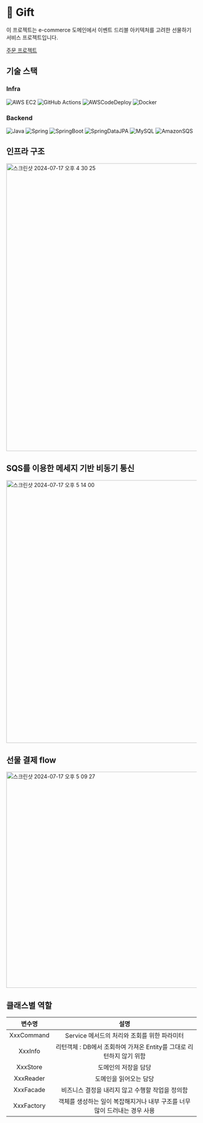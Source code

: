 # 🎁 Gift
이 프로젝트는 e-commerce 도메인에서 이벤트 드리블 아키텍처를 고려한 선물하기 서비스 프로젝트입니다. <br>

[ 주문 프로젝트 ](https://github.com/pie2457/order)

## 기술 스택

### Infra
![AWS EC2](https://img.shields.io/badge/amazonec2-FF9900?style=flat&logo=amazonec2&logoColor=white)
![GitHub Actions](https://img.shields.io/badge/github%20actions-%232671E5.svg?style=for-the-flat&logo=githubactions&logoColor=white)
![AWSCodeDeploy](https://img.shields.io/badge/CodeDeploy-%23009639.svg?style=for-the-flat&logo=amazoncodedeploy&logoColor=white)
![Docker](https://img.shields.io/badge/Docker-%2496ED.svg?style=for-the-flat&logo=docker&logoColor=white)

### Backend
![Java](https://img.shields.io/badge/-Java-FF7800?style=flat&logo=Java&logoColor=white)
![Spring](https://img.shields.io/badge/spring-%236DB33F.svg?style=for-the-flat&logo=spring&logoColor=white)
![SpringBoot](https://img.shields.io/badge/-SpringBoot-6DB33F?style=flat&logo=SpringBoot&logoColor=white)
![SpringDataJPA](https://img.shields.io/badge/SpringDataJpa-236DB33F?style=flat&logo=spring&logoColor=white)
![MySQL](https://img.shields.io/badge/MySQL-4479A1?style=flat&logo=MySQL&logoColor=white)
![AmazonSQS](https://img.shields.io/badge/AmazonSQS-FF4F8B?style=flat&logo=auth0&logoColor=white)

## 인프라 구조
<img width="760" alt="스크린샷 2024-07-17 오후 4 30 25" src="https://github.com/user-attachments/assets/8126daa4-2dd6-4788-b716-31ff7423baf6">

## SQS를 이용한 메세지 기반 비동기 통신
<img width="694" alt="스크린샷 2024-07-17 오후 5 14 00" src="https://github.com/user-attachments/assets/8a679a34-b410-4d6f-93e5-5afdbe7fe911">

## 선물 결제 flow
<img width="571" alt="스크린샷 2024-07-17 오후 5 09 27" src="https://github.com/user-attachments/assets/45b68b37-0ee8-4e17-8359-9ec7fa8d9bc1">

## 클래스별 역할
|변수명|설명|
|:---:|:---:|
|XxxCommand|Service 메서드의 처리와 조회를 위한 파라미터|
|XxxInfo|리턴객체 : DB에서 조회하여 가져온 Entity를 그대로 리턴하지 않기 위함|
|XxxStore|도메인의 저장을 담당|
|XxxReader|도메인을 읽어오는 담당|
|XxxFacade|비즈니스 결정을 내리지 않고 수행할 작업을 정의함|
|XxxFactory|객체를 생성하는 일이 복잡해지거나 내부 구조를 너무 많이 드러내는 경우 사용|
